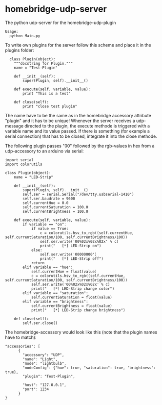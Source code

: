 # homebridge-udp-server

The python udp-server for the homebridge-udp-plugin

```
Usage:
  python Main.py
```

To write own plugins for the server follow this scheme and place it in the plugins folder:

```
  class Plugin(object):
    """docstring for Plugin."""
    name = "Test-Plugin"

    def __init__(self):
        super(Plugin, self).__init__()

    def execute(self, variable, value):
        print "This is a test"

    def close(self):
        print "close test plugin"

```

The name have to be the same as in the homebridge accessory attribute "plugin" and it has to be unique!
Whenever the server receives a udp-message directed to the plugin, the execute methode is triggered with a variable name and its value passed.
If there is something (for example a serial connection) that has to be closed, integrate it into the close methode.

The following plugin passes "00" followed by the rgb-values in hex from a udp-accessory to an arduino via serial:

```
import serial
import colorutils

class Plugin(object):
    name = "LED-Strip"

    def __init__(self):
        super(Plugin, self).__init__()
        self.ser = serial.Serial("/dev/tty.usbserial-1410")
        self.ser.baudrate = 9600
        self.currentHue = 0.0
        self.currentSaturation = 100.0
        self.currentBrightness = 100.0

    def execute(self, variable, value):
        if variable == "on":
            if value == True:
                c = colorutils.hsv_to_rgb((self.currentHue, self.currentSaturation/100, self.currentBrightness/100))
                self.ser.write('00%02x%02x%02x' % c)
                print("   [*] LED-Strip on")
            else:
                self.ser.write('00000000')
                print("   [*] LED-Strip off")
            return
        elif variable == "hue":
            self.currentHue = float(value)
            c = colorutils.hsv_to_rgb((self.currentHue, self.currentSaturation/100, self.currentBrightness/100))
            self.ser.write('00%02x%02x%02x' % c)
            print("   [*] LED-Strip change color")
        elif variable == "saturation":
            self.currentSaturation = float(value)
        elif variable == "brightness":
            self.currentBrightness = float(value)
            print("   [*] LED-Strip change brightness")
            
    def close(self):
        self.ser.close()
```

The homebridge-accessory would look like this (note that the plugin names have to match):

```
"accessories": [
      {
        "accessory": "UDP",
        "name": "Light",
        "mode": "lightbulb",
        "modeConfig": {"hue": true, "saturation": true, "brightness": true},
        "plugin": "Test-Plugin",

        "host": "127.0.0.1",
        "port": 1234
      }
}
```
